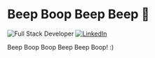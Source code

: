 # Beep Boop Beep Beep 👋

![Full Stack Developer](https://img.shields.io/badge/Full%20Stack%20Developer-%20%F0%9F%9B%A0%20-brightgreen)
[![LinkedIn](https://img.shields.io/badge/LinkedIn-Connect-blue)](https://www.linkedin.com/in/werthdavid/)

Beep Boop Boop Beep Beep Boop! :)

